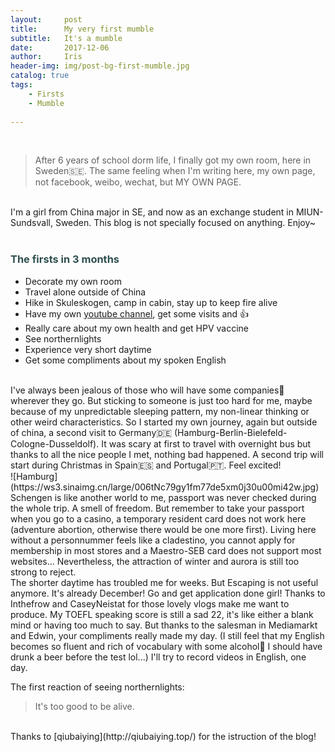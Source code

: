 ```yaml
---
layout:     post
title:      My very first mumble
subtitle:   It's a mumble
date:       2017-12-06
author:     Iris
header-img: img/post-bg-first-mumble.jpg
catalog: true
tags:
    - Firsts
    - Mumble
    
---
```

<br>

> After 6 years of school dorm life, I finally got my own room, here in Sweden🇸🇪. The same feeling when I'm writing here, my own page, not facebook, weibo, wechat, but MY OWN PAGE.

<br>
I'm a girl from China major in SE, and now as an exchange student in MIUN-Sundsvall, Sweden. This blog is not specially focused on anything. Enjoy~
<br><br>
	
### <font color='darkslategray'>The firsts in 3 months </font>
* Decorate my own room
* Travel alone outside of China
* Hike in Skuleskogen, camp in cabin, stay up to keep fire alive
* Have my own [youtube channel](https://www.youtube.com/channel/UCS4skTWB7AxlOW5B5A0lqcg), get some visits and 👍
* Really care about my own health and get HPV vaccine
* See northernlights
* Experience very short daytime
* Get some compliments about my spoken English

<br>
I've always been jealous of those who will have some companies👬 wherever they go. But sticking to someone is just too hard for me, maybe because of my unpredictable sleeping pattern, my non-linear thinking or other weird characteristics. So I started my own journey, again but outside of china, a second visit to Germany🇩🇪 (Hamburg-Berlin-Bielefeld-Cologne-Dusseldolf). It was scary at first to travel with overnight bus but thanks to all the nice people I met, nothing bad happened. A second trip will start during Christmas in Spain🇪🇸 and Portugal🇵🇹. Feel excited!  
<br>
![Hamburg](https://ws3.sinaimg.cn/large/006tNc79gy1fm77de5xm0j30u00mi42w.jpg)  
<br>
Schengen is like another world to me, passport was never checked during the whole trip. A smell of freedom. But remember to take your passport when you go to a casino, a temporary resident card does not work here (adventure abortion, otherwise there would be one more first). Living here without a personnummer feels like a cladestino, you cannot apply for membership in most stores and a Maestro-SEB card does not support most websites... Nevertheless, the attraction of winter and aurora is still too strong to reject.  
<br>
The shorter daytime has troubled me for weeks. But Escaping is not useful anymore. It's already December! Go and get application done girl!  
Thanks to Inthefrow and CaseyNeistat for those lovely vlogs make me want to produce.  
My TOEFL speaking score is still a sad 22, it's like either a blank mind or having too much to say.  
But thanks to the salesman in Mediamarkt and Edwin, your compliments really made my day. (I still feel that my English becomes so fluent and rich of vocabulary with some alcohol🍺 I should have drunk a beer before the test lol...)
I'll try to record videos in English, one day.

The first reaction of seeing northernlights:
> It's too good to be alive.

<br>
Thanks to [qiubaiying](http://qiubaiying.top/) for the istruction of the blog!